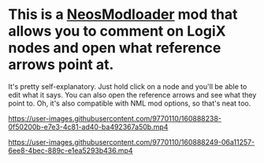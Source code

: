 # This is a [NeosModloader](https://github.com/zkxs/NeosModLoader) mod that allows you to comment on LogiX nodes and open what reference arrows point at.

It's pretty self-explanatory. Just hold click on a node and you'll be able to edit what it says. You can also open the reference arrows and see what they point to. Oh, it's also compatible with NML mod options, so that's neat too.







https://user-images.githubusercontent.com/9770110/160888238-0f50200b-e7e3-4c81-ad40-ba492367a50b.mp4



https://user-images.githubusercontent.com/9770110/160888249-06a11257-6ee8-4bec-889c-e1ea5293b436.mp4

